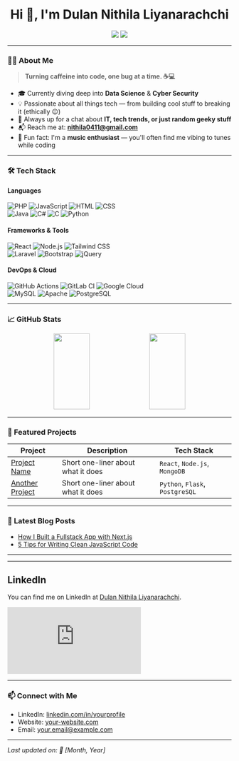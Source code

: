<h1 align="center">Hi 👋, I'm Dulan Nithila Liyanarachchi</h1>

<p align="center">
  <a href="https://www.linkedin.com/in/dulan-nithila-liyanarachchi-563a7121a/" target="_blank"><img src="https://img.shields.io/badge/LinkedIn-0A66C2?style=for-the-badge&logo=linkedin&logoColor=white"/></a>
  <a href="mailto:nithila0411@gmail.com"><img src="https://img.shields.io/badge/Gmail-EA4335?style=for-the-badge&logo=gmail&logoColor=white"/></a>
</p>

---

### 👨‍💻 About Me

> **Turning caffeine into code, one bug at a time. ☕💻**

- 🎓 Currently diving deep into **Data Science** & **Cyber Security**
- 💡 Passionate about all things tech — from building cool stuff to breaking it (ethically 😉)
- 💬 Always up for a chat about **IT, tech trends, or just random geeky stuff**
- 📬 Reach me at: **nithila0411@gmail.com**
- 🎵 Fun fact: I'm a **music enthusiast** — you'll often find me vibing to tunes while coding

---

### 🛠️ Tech Stack

#### Languages  
![PHP](https://img.shields.io/badge/-PHP-8993BE?style=flat-square&logo=php&logoColor=white) ![JavaScript](https://img.shields.io/badge/-JavaScript-F7DF1E?style=flat-square&logo=javascript&logoColor=black) ![HTML](https://img.shields.io/badge/-HTML-E34F26?style=flat-square&logo=html5&logoColor=white) ![CSS](https://img.shields.io/badge/-CSS-1572B6?style=flat-square&logo=css3&logoColor=white)  
![Java](https://img.shields.io/badge/-Java-007396?style=flat-square&logo=java&logoColor=white) 
![C#](https://img.shields.io/badge/-C%23-239120?style=flat-square&logo=csharp&logoColor=white)
![C](https://img.shields.io/badge/-C-A8B9CC?style=flat-square&logo=c&logoColor=white)
![Python](https://img.shields.io/badge/-Python-3776AB?style=flat-square&logo=python&logoColor=white)

#### Frameworks & Tools  
![React](https://img.shields.io/badge/-React-61DAFB?style=flat-square&logo=react&logoColor=black) ![Node.js](https://img.shields.io/badge/-Node.js-339933?style=flat-square&logo=node.js&logoColor=white) ![Tailwind CSS](https://img.shields.io/badge/-Tailwind_CSS-38B2AC?style=flat-square&logo=tailwind-css&logoColor=white)  
![Laravel](https://img.shields.io/badge/-Laravel-FF2D20?style=flat-square&logo=laravel&logoColor=white) ![Bootstrap](https://img.shields.io/badge/-Bootstrap-563D7C?style=flat-square&logo=bootstrap&logoColor=white) ![jQuery](https://img.shields.io/badge/-jQuery-0769AD?style=flat-square&logo=jquery&logoColor=white)  

#### DevOps & Cloud  
![GitHub Actions](https://img.shields.io/badge/-GitHub_Actions-2088FF?style=flat-square&logo=github-actions&logoColor=white) ![GitLab CI](https://img.shields.io/badge/-GitLab_CI-FCA121?style=flat-square&logo=gitlab&logoColor=white) ![Google Cloud](https://img.shields.io/badge/-Google_Cloud-4285F4?style=flat-square&logo=google-cloud&logoColor=white)  
![MySQL](https://img.shields.io/badge/-MySQL-4479A1?style=flat-square&logo=mysql&logoColor=white) ![Apache](https://img.shields.io/badge/-Apache-FF0000?style=flat-square&logo=apache&logoColor=white) ![PostgreSQL](https://img.shields.io/badge/-PostgreSQL-336791?style=flat-square&logo=postgresql&logoColor=white)


---

### 📈 GitHub Stats

<p align="center">
  <img src="https://github-readme-stats.vercel.app/api?username=NithilaLD&show_icons=true&theme=github_dark" height="170" width="40%"/>
  <img src="https://github-readme-stats.vercel.app/api/top-langs/?username=NithilaLD&layout=compact&theme=github_dark" height="170" width="40%" style="padding-left: 10px;"/>
</p>

---

### 📂 Featured Projects

| Project | Description | Tech Stack |
|--------|-------------|------------|
| [Project Name](https://github.com/your-username/project) | Short one-liner about what it does | `React`, `Node.js`, `MongoDB` |
| [Another Project](https://github.com/your-username/project2) | Short one-liner about what it does | `Python`, `Flask`, `PostgreSQL` |

---

### 📝 Latest Blog Posts

<!-- BLOG-POST-LIST:START -->
- [How I Built a Fullstack App with Next.js](https://yourblog.com)
- [5 Tips for Writing Clean JavaScript Code](https://yourblog.com)
<!-- BLOG-POST-LIST:END -->

---
---

## LinkedIn

You can find me on LinkedIn at [Dulan Nithila Liyanarachchi](https://lk.linkedin.com/in/dulan-nithila-liyanarachchi-563a7121a?trk=profile-badge).

![LinkedIn Badge](https://platform.linkedin.com/badges/js/profile.js)

              
<!-- BLOG-POST-LIST:END -->

---
### 📫 Connect with Me

- LinkedIn: [linkedin.com/in/yourprofile](https://linkedin.com/in/yourprofile)
- Website: [your-website.com](https://your-website.com)
- Email: your.email@example.com

---

*Last updated on: 📆 [Month, Year]*

<script src="https://platform.linkedin.com/badges/js/profile.js" async defer type="text/javascript"></script>
<!---
NithilaLD/NithilaLD is a ✨ special ✨ repository because its `README.md` (this file) appears on your GitHub profile.
You can click the Preview link to take a look at your changes.
--->
